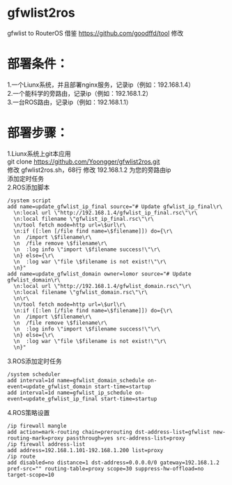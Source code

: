 # gfwlist2ros
  gfwlist to RouterOS
  借鉴 https://github.com/goodffd/tool 修改
# 部署条件：
  1.一个Liunx系统，并且部署nginx服务，记录ip（例如：192.168.1.4）  
  2.一个能科学的旁路由，记录ip（例如：192.168.1.2）  
  3.一台ROS路由，记录ip（例如：192.168.1.1）  
# 部署步骤：
1.Liunx系统上git本应用  
  git clone https://github.com/Yoongger/gfwlist2ros.git  
修改 gfwlist2ros.sh，68行 修改 192.168.1.2 为您的旁路由ip  
添加定时任务  
2.ROS添加脚本  
```
/system script
add name=update_gfwlist_ip_final source="# Update gfwlist_ip_final\r\
  \n:local url \"http://192.168.1.4/gfwlist_ip_final.rsc\"\r\
  \n:local filename \"gfwlist_ip_final.rsc\"\r\
  \n/tool fetch mode=http url=\$url\r\
  \n:if ([:len [/file find name=\$filename]]) do={\r\
  \n  /import \$filename\r\
  \n  /file remove \$filename\r\
  \n  :log info \"import \$filename success!\"\r\
  \n} else={\r\
  \n  :log war \"file \$filename is not exist!\"\r\
  \n}"
add name=update_gfwlist_domain owner=lomor source="# Update gfwlist_domain\r\
  \n:local url \"http://192.168.1.4/gfwlist_domain.rsc\"\r\
  \n:local filename \"gfwlist_domain.rsc\"\r\
  \n\r\
  \n/tool fetch mode=http url=\$url\r\
  \n:if ([:len [/file find name=\$filename]]) do={\r\
  \n  /import \$filename\r\
  \n  /file remove \$filename\r\
  \n  :log info \"import \$filename success!\"\r\
  \n} else={\r\
  \n  :log war \"file \$filename is not exist!\"\r\
  \n}"
```
3.ROS添加定时任务  
```
/system scheduler  
add interval=1d name=gfwlist_domain_schedule on-event=update_gfwlist_domain start-time=startup  
add interval=1d name=gfwlist_ip_schedule on-event=update_gfwlist_ip_final start-time=startup
````
4.ROS策略设置  
```
/ip firewall mangle  
add action=mark-routing chain=prerouting dst-address-list=gfwlist new-routing-mark=proxy passthrough=yes src-address-list=proxy  
/ip firewall address-list  
add address=192.168.1.101-192.168.1.200 list=proxy  
/ip route  
add disabled=no distance=1 dst-address=0.0.0.0/0 gateway=192.168.1.2 pref-src="" routing-table=proxy scope=30 suppress-hw-offload=no target-scope=10  
```
